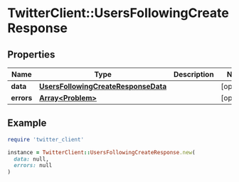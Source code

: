 # TwitterClient::UsersFollowingCreateResponse

## Properties

| Name | Type | Description | Notes |
| ---- | ---- | ----------- | ----- |
| **data** | [**UsersFollowingCreateResponseData**](UsersFollowingCreateResponseData.md) |  | [optional] |
| **errors** | [**Array&lt;Problem&gt;**](Problem.md) |  | [optional] |

## Example

```ruby
require 'twitter_client'

instance = TwitterClient::UsersFollowingCreateResponse.new(
  data: null,
  errors: null
)
```

